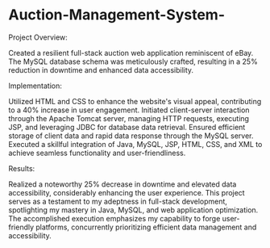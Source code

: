 # Auction-Management-System-
Project Overview:    

Created a resilient full-stack auction web application reminiscent of eBay. The MySQL database schema was meticulously crafted, resulting in a 25% reduction in downtime and enhanced data accessibility.

  
Implementation:    

Utilized HTML and CSS to enhance the website's visual appeal, contributing to a 40% increase in user engagement.
Initiated client-server interaction through the Apache Tomcat server, managing HTTP requests, executing JSP, and leveraging JDBC for database data retrieval.
Ensured efficient storage of client data and rapid data response through the MySQL server.
Executed a skillful integration of Java, MySQL, JSP, HTML, CSS, and XML to achieve seamless functionality and user-friendliness.

  
Results:    

Realized a noteworthy 25% decrease in downtime and elevated data accessibility, considerably enhancing the user experience. This project serves as a testament to my adeptness in full-stack development, spotlighting my mastery in Java, MySQL, and web application optimization. The accomplished execution emphasizes my capability to forge user-friendly platforms, concurrently prioritizing efficient data management and accessibility.




